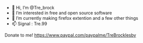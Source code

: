 - 👋 Hi, I’m @Tre_brock
- 👀 I’m interested in free and open source software
- 🌱 I’m currently making firefox extention and a few other things
- 📫 Signal : Tre.99

Donate to me! https://www.paypal.com/paypalme/TreBrocklesby
